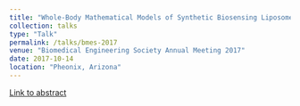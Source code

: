 ```yaml
---
title: "Whole-Body Mathematical Models of Synthetic Biosensing Liposomes: An Application for the Prevention of Metastasis"
collection: talks
type: "Talk"
permalink: /talks/bmes-2017
venue: "Biomedical Engineering Society Annual Meeting 2017"
date: 2017-10-14
location: "Pheonix, Arizona"
---
```

[Link to abstract](https://tmabraham.github.io/files/BMES2017-abstract.pdf)
